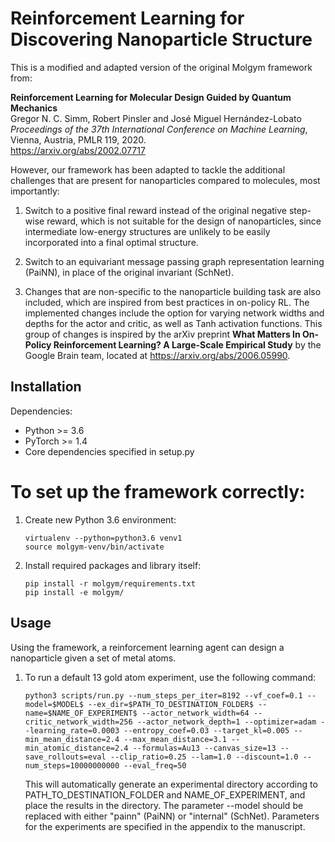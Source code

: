 # Reinforcement Learning for Discovering Nanoparticle Structure
This is a modified and adapted version of the original Molgym framework from:

**Reinforcement Learning for Molecular Design Guided by Quantum Mechanics**<br>
Gregor N. C. Simm, Robert Pinsler and José Miguel Hernández-Lobato <br>
*Proceedings of the 37th International Conference on Machine Learning*, Vienna, Austria, PMLR 119, 2020.<br>
https://arxiv.org/abs/2002.07717

However, our framework has been adapted to tackle the additional challenges that are present for nanoparticles compared to molecules, most importantly:

1. Switch to a positive final reward instead of the original negative step-wise reward, which is not suitable for the design of nanoparticles, since intermediate low-energy structures are unlikely to be easily incorporated into a final optimal structure. 

2. Switch to an equivariant message passing graph representation learning (PaiNN), in place of the original invariant (SchNet).

3. Changes that are non-specific to the nanoparticle building task are also included, which are inspired from best practices in on-policy RL. The implemented changes include the option for varying network widths and depths for the actor and critic, as well as Tanh activation functions. 
This group of changes is inspired by the arXiv preprint **What Matters In On-Policy Reinforcement Learning? A Large-Scale Empirical Study** by the Google Brain team, located at https://arxiv.org/abs/2006.05990.


## Installation

Dependencies:
* Python  >= 3.6
* PyTorch >= 1.4
* Core dependencies specified in setup.py

# To set up the framework correctly:

1. Create new Python 3.6 environment:
   ```text
   virtualenv --python=python3.6 venv1
   source molgym-venv/bin/activate
   ```

2. Install required packages and library itself:
   ```text
   pip install -r molgym/requirements.txt
   pip install -e molgym/
   ```

## Usage

Using the framework, a reinforcement learning agent can design a nanoparticle given a set of metal atoms. 

1. To run a default 13 gold atom experiment, use the following command:

    ```
    python3 scripts/run.py --num_steps_per_iter=8192 --vf_coef=0.1 --model=$MODEL$ --ex_dir=$PATH_TO_DESTINATION_FOLDER$ --name=$NAME_OF_EXPERIMENT$ --actor_network_width=64 --critic_network_width=256 --actor_network_depth=1 --optimizer=adam --learning_rate=0.0003 --entropy_coef=0.03 --target_kl=0.005 --min_mean_distance=2.4 --max_mean_distance=3.1 --min_atomic_distance=2.4 --formulas=Au13 --canvas_size=13 --save_rollouts=eval --clip_ratio=0.25 --lam=1.0 --discount=1.0 --num_steps=10000000000 --eval_freq=50
    ```
    
    This will automatically generate an experimental directory according to PATH_TO_DESTINATION_FOLDER and NAME_OF_EXPERIMENT, and place the results in the     directory. 
    The parameter --model should be replaced with either "painn" (PaiNN) or "internal" (SchNet).
    Parameters for the experiments are specified in the appendix to the manuscript.
